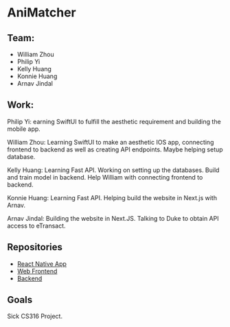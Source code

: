 # AniMatcher

## Team:
- William Zhou
- Philip Yi
- Kelly Huang
- Konnie Huang
- Arnav Jindal 

## Work:

Philip Yi: earning SwiftUI to fulfill the aesthetic requirement and building the mobile app.

William Zhou: Learning SwiftUI to make an aesthetic IOS app, connecting frontend to backend as well as creating API endpoints. Maybe helping setup database.

Kelly Huang: Learning Fast API. Working on setting up the databases. Build and train model in backend. Help William with connecting frontend to backend.

Konnie Huang: Learning Fast API. Helping build the website in Next.js with Arnav.

Arnav Jindal: Building the website in Next.JS. Talking to Duke to obtain API access to eTransact.

## Repositories

- [React Native App](https://github.com/AniMatcher/App)
- [Web Frontend](https://github.com/AniMatcher/Web)
- [Backend](https://github.com/AniMatcher/Backend)

## Goals

Sick CS316 Project.
